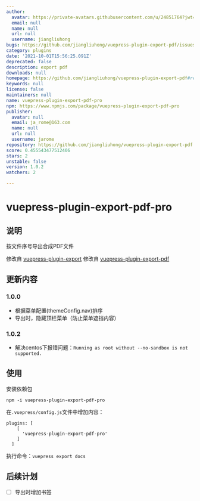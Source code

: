 ```yaml
---
author:
  avatar: https://private-avatars.githubusercontent.com/u/24851764?jwt=eyJhbGciOiJIUzI1NiIsInR5cCI6IkpXVCJ9.eyJpc3MiOiJnaXRodWIuY29tIiwiYXVkIjoicmF3LmdpdGh1YnVzZXJjb250ZW50LmNvbSIsImtleSI6ImtleTEiLCJleHAiOjE3MzQ2NTU3NDAsIm5iZiI6MTczNDY1NDU0MCwicGF0aCI6Ii91LzI0ODUxNzY0In0.BecrEwRXefodKhoLzTGLifCuVtnZ0140Ni13up1CL_A&v=4
  email: null
  name: null
  url: null
  username: jiangliuhong
bugs: https://github.com/jiangliuhong/vuepress-plugin-export-pdf/issues
category: plugins
date: '2021-10-01T15:56:25.091Z'
deprecated: false
description: export pdf
downloads: null
homepage: https://github.com/jiangliuhong/vuepress-plugin-export-pdf#readme
keywords: null
license: false
maintainers: null
name: vuepress-plugin-export-pdf-pro
npm: https://www.npmjs.com/package/vuepress-plugin-export-pdf-pro
publisher:
  avatar: null
  email: ja_rome@163.com
  name: null
  url: null
  username: jarome
repository: https://github.com/jiangliuhong/vuepress-plugin-export-pdf
score: 0.455543477512406
stars: 2
unstable: false
version: 1.0.2
watchers: 2

---
```



# vuepress-plugin-export-pdf-pro

## 说明

按文件序号导出合成PDF文件

修改自 [vuepress-plugin-export](https://github.com/ulivz/vuepress-plugin-export)
修改自 [vuepress-plugin-export-pdf](https://github.com/eamiear/vuepress-plugin-export-pdf.git)

## 更新内容

### 1.0.0

- 根据菜单配置(themeConfig.nav)排序
- 导出时，隐藏顶栏菜单（防止菜单遮挡内容）

### 1.0.2

- 解决centos下报错问题：`Running as root without --no-sandbox is not supported.`

## 使用

安装依赖包

```
npm -i vuepress-plugin-export-pdf-pro
```

在`.vuepress/config.js`文件中增加内容：

```
plugins: [
    [
      'vuepress-plugin-export-pdf-pro'
    ]
  ]
```

执行命令：`vuepress export docs`

## 后续计划

- [ ] 导出时增加书签  
